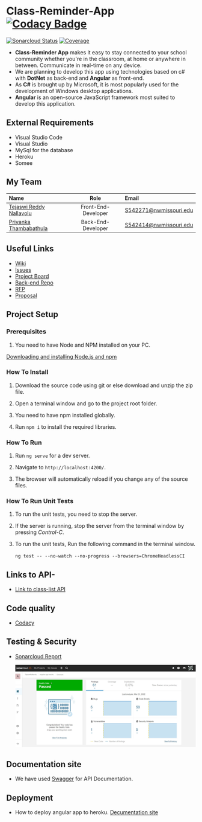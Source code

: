 # Class-Reminder-App [![Codacy Badge](https://app.codacy.com/project/badge/Grade/41ca830b8b6a4dd591510ea9141fa352)](https://www.codacy.com/gh/TejaswiNallavolu/angular-app-heroku/dashboard?utm_source=github.com&amp;utm_medium=referral&amp;utm_content=TejaswiNallavolu/angular-app-heroku&amp;utm_campaign=Badge_Grade)
<!--- [![Known Vulnerabilities](https://snyk.io/test/github/{TejaswiNallavolu}/{angular-app-heroku}/badge.svg)](https://snyk.io/test/github/{TejaswiNallavolu}/{angular-app-heroku}) -->
[![Sonarcloud Status](https://sonarcloud.io/api/project_badges/measure?project=com.lapots.breed.judge:judge-rule-engine&metric=alert_status)](https://sonarcloud.io/dashboard?id=com.lapots.breed.judge:judge-rule-engine)
[![Coverage](https://sonarcloud.io/api/project_badges/measure?project=com.lapots.breed.judge:judge-rule-engine&metric=coverage)](https://sonarcloud.io/dashboard?id=com.lapots.breed.judge:judge-rule-engine)
 
 
<!-- [![GitHub stars](https://img.shields.io/github/stars/TejaswiNallavolu/angular-app-heroku.svg?style=social&label=Star)](https://github.com/TejaswiNallavolu/angular-app-heroku)
[![GitHub forks](https://img.shields.io/github/forks/TejaswiNallavolu/angular-app-heroku.svg?style=social&label=Fork)](https://github.com/TejaswiNallavolu/angular-app-heroku) -->
-  **Class-Reminder App** makes it easy to stay connected to your school community whether you're in the classroom, at home or anywhere in between. Communicate in real-time on any device.
-  We are planning to develop this app using technologies based on c# with **DotNet** as back-end and **Angular** as front-end.
-  As **C#** is brought up by Microsoft, it is most popularly used for the development of Windows desktop applications.
-  **Angular** is an open-source JavaScript framework most suited to develop this application.

## External Requirements
-  Visual Studio Code  
-  Visual Studio  
-  MySql for the database
-  Heroku
-  Somee

## My Team   
| Name      | Role | Email     |
| :---        |    :----:   | :---          
| [Tejaswi Reddy Nallavolu](https://github.com/TejaswiNallavolu)      | Front-End-Developer      | S542271@nwmissouri.edu   |
| [Priyanka Thambabathula](https://github.com/Priyanka1818)   | Back-End-Developer        | S542414@nwmissouri.edu      |

## Useful Links
-  [Wiki](https://github.com/TejaswiNallavolu/angular-app-heroku/wiki)   
-  [Issues](https://github.com/TejaswiNallavolu/angular-app-heroku/issues)
-  [Project Board](https://github.com/TejaswiNallavolu/angular-app-heroku/projects/1)
-  [Back-end Repo](https://github.com/TejaswiNallavolu/BackEnd-ClassReminderApp)
-  [RFP](https://github.com/harshakurra123/ClassRemainder)
-  [Proposal](https://github.com/TejaswiNallavolu/proposal)

## Project Setup

### Prerequisites

1. You need to have Node and NPM installed on your PC.

[Downloading and installing Node.js and npm](https://docs.npmjs.com/downloading-and-installing-node-js-and-npm)

### How To Install

1. Download the source code using git or else download and unzip the zip file.

2. Open a terminal window and go to the project root folder.

3. You need to have npm installed globally.

4. Run `npm i` to install the required libraries.

### How To Run

1. Run `ng serve` for a dev server.
 
2. Navigate to `http://localhost:4200/`.

3. The browser will automatically reload if you change any of the source files.

### How To Run Unit Tests

1. To run the unit tests, you need to stop the server.
 
2. If the server is running, stop the server from the terminal window by pressing *Control-C*.

3. To run the unit tests, Run the following command in the terminal window.

   `ng test -- --no-watch --no-progress --browsers=ChromeHeadlessCI`

## Links to API-
<!--- [Login API](http://www.classreminder-1a.somee.com/api/login/allUser) 
- [List of classes API](http://www.classreminder-1a.somee.com/api/login/getAllList) -->
- [Link to class-list API](http://www.classreminderproj.somee.com/api/ClassList/getAllClassList) 

## Code quality
- [Codacy](https://app.codacy.com/gh/TejaswiNallavolu/angular-app-heroku/dashboard?utm_source=github.com&utm_medium=referral&utm_content=TejaswiNallavolu/angular-app-heroku&utm_campaign=Badge_Grade)

## Testing & Security
- [Sonarcloud Report](https://sonarcloud.io/project/overview?id=TejaswiNallavolu_angular-app-heroku)

   ![SonarCloud](https://github.com/TejaswiNallavolu/angular-app-heroku/blob/main/src/assets/SonarCloud.JPG)

## Documentation site
- We have used [Swagger](https://app.swaggerhub.com/apis-docs/TejaswiNallavolu/auth-project/v1#/) for API Documentation.

## Deployment
- How to deploy angular app to heroku. [Decumentation site](https://www.javaguides.net/2020/11/how-to-deploy-angular-application-to-heroku.html)

